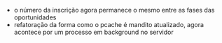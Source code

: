 - o número da inscrição agora permanece o mesmo entre as fases das oportunidades
- refatoração da forma como o pcache é mandito atualizado, agora acontece por um processo em background no servidor
